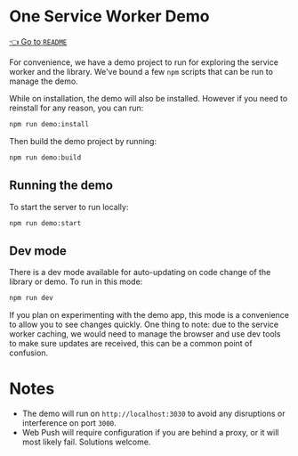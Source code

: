 # One Service Worker Demo

[👈 Go to `README`](../README.md)

For convenience, we have a demo project to run for exploring the service worker
and the library. We've bound a few `npm` scripts that can be run to manage the demo.

While on installation, the demo will also be installed.
However if you need to reinstall for any reason, you can run:

```bash
npm run demo:install
```

Then build the demo project by running:

```bash
npm run demo:build
```

## Running the demo

To start the server to run locally:

```bash
npm run demo:start
```

## Dev mode

There is a dev mode available for auto-updating on code change of the library or demo.
To run in this mode:

```bash
npm run dev
```

If you plan on experimenting with the demo app, this mode is a convenience to allow
you to see changes quickly. One thing to note: due to the service worker caching,
we would need to manage the browser and use dev tools to make sure updates are received,
this can be a common point of confusion.

# Notes

- The demo will run on `http://localhost:3030` to avoid any disruptions or interference on port `3000`.
- Web Push will require configuration if you are behind a proxy, or it will most likely fail. Solutions welcome.
